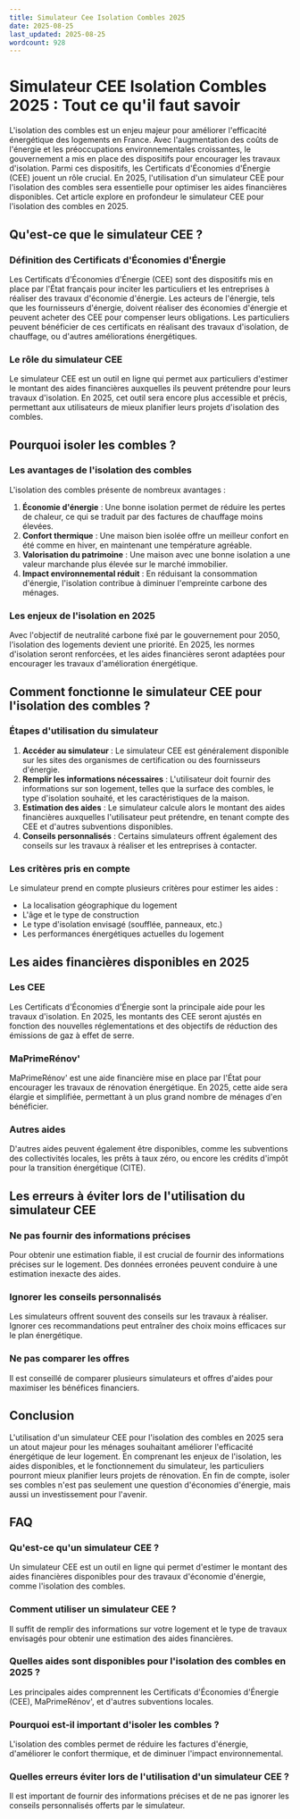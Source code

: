 ```yaml
---
title: Simulateur Cee Isolation Combles 2025
date: 2025-08-25
last_updated: 2025-08-25
wordcount: 928
---
```


# Simulateur CEE Isolation Combles 2025 : Tout ce qu'il faut savoir

L'isolation des combles est un enjeu majeur pour améliorer l'efficacité énergétique des logements en France. Avec l'augmentation des coûts de l'énergie et les préoccupations environnementales croissantes, le gouvernement a mis en place des dispositifs pour encourager les travaux d'isolation. Parmi ces dispositifs, les Certificats d'Économies d'Énergie (CEE) jouent un rôle crucial. En 2025, l'utilisation d'un simulateur CEE pour l'isolation des combles sera essentielle pour optimiser les aides financières disponibles. Cet article explore en profondeur le simulateur CEE pour l'isolation des combles en 2025.

## Qu'est-ce que le simulateur CEE ?

### Définition des Certificats d'Économies d'Énergie

Les Certificats d'Économies d'Énergie (CEE) sont des dispositifs mis en place par l'État français pour inciter les particuliers et les entreprises à réaliser des travaux d'économie d'énergie. Les acteurs de l'énergie, tels que les fournisseurs d'énergie, doivent réaliser des économies d'énergie et peuvent acheter des CEE pour compenser leurs obligations. Les particuliers peuvent bénéficier de ces certificats en réalisant des travaux d'isolation, de chauffage, ou d'autres améliorations énergétiques.

### Le rôle du simulateur CEE

Le simulateur CEE est un outil en ligne qui permet aux particuliers d'estimer le montant des aides financières auxquelles ils peuvent prétendre pour leurs travaux d'isolation. En 2025, cet outil sera encore plus accessible et précis, permettant aux utilisateurs de mieux planifier leurs projets d'isolation des combles.

## Pourquoi isoler les combles ?

### Les avantages de l'isolation des combles

L'isolation des combles présente de nombreux avantages :

1. **Économie d'énergie** : Une bonne isolation permet de réduire les pertes de chaleur, ce qui se traduit par des factures de chauffage moins élevées.
2. **Confort thermique** : Une maison bien isolée offre un meilleur confort en été comme en hiver, en maintenant une température agréable.
3. **Valorisation du patrimoine** : Une maison avec une bonne isolation a une valeur marchande plus élevée sur le marché immobilier.
4. **Impact environnemental réduit** : En réduisant la consommation d'énergie, l'isolation contribue à diminuer l'empreinte carbone des ménages.

### Les enjeux de l'isolation en 2025

Avec l'objectif de neutralité carbone fixé par le gouvernement pour 2050, l'isolation des logements devient une priorité. En 2025, les normes d'isolation seront renforcées, et les aides financières seront adaptées pour encourager les travaux d'amélioration énergétique.

## Comment fonctionne le simulateur CEE pour l'isolation des combles ?

### Étapes d'utilisation du simulateur

1. **Accéder au simulateur** : Le simulateur CEE est généralement disponible sur les sites des organismes de certification ou des fournisseurs d'énergie.
2. **Remplir les informations nécessaires** : L'utilisateur doit fournir des informations sur son logement, telles que la surface des combles, le type d'isolation souhaité, et les caractéristiques de la maison.
3. **Estimation des aides** : Le simulateur calcule alors le montant des aides financières auxquelles l'utilisateur peut prétendre, en tenant compte des CEE et d'autres subventions disponibles.
4. **Conseils personnalisés** : Certains simulateurs offrent également des conseils sur les travaux à réaliser et les entreprises à contacter.

### Les critères pris en compte

Le simulateur prend en compte plusieurs critères pour estimer les aides :

- La localisation géographique du logement
- L'âge et le type de construction
- Le type d'isolation envisagé (soufflée, panneaux, etc.)
- Les performances énergétiques actuelles du logement

## Les aides financières disponibles en 2025

### Les CEE

Les Certificats d'Économies d'Énergie sont la principale aide pour les travaux d'isolation. En 2025, les montants des CEE seront ajustés en fonction des nouvelles réglementations et des objectifs de réduction des émissions de gaz à effet de serre.

### MaPrimeRénov'

MaPrimeRénov' est une aide financière mise en place par l'État pour encourager les travaux de rénovation énergétique. En 2025, cette aide sera élargie et simplifiée, permettant à un plus grand nombre de ménages d'en bénéficier.

### Autres aides

D'autres aides peuvent également être disponibles, comme les subventions des collectivités locales, les prêts à taux zéro, ou encore les crédits d'impôt pour la transition énergétique (CITE).

## Les erreurs à éviter lors de l'utilisation du simulateur CEE

### Ne pas fournir des informations précises

Pour obtenir une estimation fiable, il est crucial de fournir des informations précises sur le logement. Des données erronées peuvent conduire à une estimation inexacte des aides.

### Ignorer les conseils personnalisés

Les simulateurs offrent souvent des conseils sur les travaux à réaliser. Ignorer ces recommandations peut entraîner des choix moins efficaces sur le plan énergétique.

### Ne pas comparer les offres

Il est conseillé de comparer plusieurs simulateurs et offres d'aides pour maximiser les bénéfices financiers.

## Conclusion

L'utilisation d'un simulateur CEE pour l'isolation des combles en 2025 sera un atout majeur pour les ménages souhaitant améliorer l'efficacité énergétique de leur logement. En comprenant les enjeux de l'isolation, les aides disponibles, et le fonctionnement du simulateur, les particuliers pourront mieux planifier leurs projets de rénovation. En fin de compte, isoler ses combles n'est pas seulement une question d'économies d'énergie, mais aussi un investissement pour l'avenir.

## FAQ

### Qu'est-ce qu'un simulateur CEE ?

Un simulateur CEE est un outil en ligne qui permet d'estimer le montant des aides financières disponibles pour des travaux d'économie d'énergie, comme l'isolation des combles.

### Comment utiliser un simulateur CEE ?

Il suffit de remplir des informations sur votre logement et le type de travaux envisagés pour obtenir une estimation des aides financières.

### Quelles aides sont disponibles pour l'isolation des combles en 2025 ?

Les principales aides comprennent les Certificats d'Économies d'Énergie (CEE), MaPrimeRénov', et d'autres subventions locales.

### Pourquoi est-il important d'isoler les combles ?

L'isolation des combles permet de réduire les factures d'énergie, d'améliorer le confort thermique, et de diminuer l'impact environnemental.

### Quelles erreurs éviter lors de l'utilisation d'un simulateur CEE ?

Il est important de fournir des informations précises et de ne pas ignorer les conseils personnalisés offerts par le simulateur.